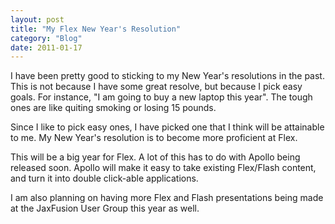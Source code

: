 ```yaml
---
layout: post
title: "My Flex New Year's Resolution"
category: "Blog"
date: 2011-01-17
---
```



I have been pretty good to sticking to my New Year's resolutions in the past. This is not because I have some great resolve, but because I pick easy goals. For instance, "I am going to buy a new laptop this year". The tough ones are like quiting smoking or losing 15 pounds.

Since I like to pick easy ones, I have picked one that I think will be attainable to me. My New Year's resolution is to become more proficient at Flex.

This will be a big year for Flex. A lot of this has to do with Apollo being released soon. Apollo will make it easy to take existing Flex/Flash content, and turn it into double click-able applications.

I am also planning on having more Flex and Flash presentations being made at the JaxFusion User Group this year as well.